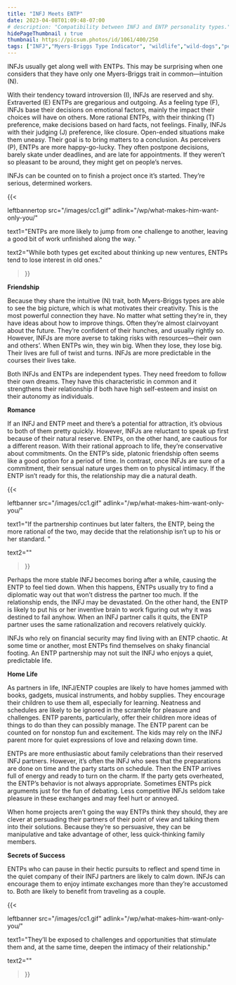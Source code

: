 ```yaml
---
title: "INFJ Meets ENTP"
date: 2023-04-08T01:09:48-07:00
# description: "Compatibility between INFJ and ENTP personality types."
hidePageThumbnail : true 
thumbnail: https://picsum.photos/id/1061/400/250
tags: ["INFJ","Myers-Briggs Type Indicator", "wildlife","wild-dogs","pets","animal-welfare"]
---
```



<!-- This is **bold** text, and this is *emphasized* text.
![infp_injf table](/infp_injf-table.jpg)
Visit the [Hugo](https://gohugo.io) website! -->

<!-- https://beaconstreetusa.com/wp/infj-meets-entp/ -->

INFJs usually get along well with ENTPs. This may be surprising when one considers that they have only one Myers-Briggs trait in common—intuition (N).

With their tendency toward introversion (I), INFJs are reserved and shy. Extraverted (E) ENTPs are gregarious and outgoing. As a feeling type (F), INFJs base their decisions on emotional factors, mainly the impact their choices will have on others. More rational ENTPs, with their thinking (T) preference, make decisions based on hard facts, not feelings. Finally, INFJs with their judging (J) preference, like closure. Open-ended situations make them uneasy. Their goal is to bring matters to a conclusion. As perceivers (P), ENTPs are more happy-go-lucky. They often postpone decisions, barely skate under deadlines, and are late for appointments. If they weren’t so pleasant to be around, they might get on people’s nerves.

INFJs can be counted on to finish a project once it’s started. They’re serious, determined workers. 

{{< 

leftbannertop src="/images/cc1.gif" adlink="/wp/what-makes-him-want-only-you/"  

text1="ENTPs are more likely to jump from one challenge to another, leaving a good bit of work unfinished along the way. " 

text2="While both types get excited about thinking up new ventures, ENTPs tend to lose interest in old ones."

>}}

**Friendship**

Because they share the intuitive (N) trait, both Myers-Briggs types are able to see the big picture, which is what motivates their creativity. This is the most powerful connection they have. No matter what setting they’re in, they have ideas about how to improve things. Often they’re almost clairvoyant about the future. They’re confident of their hunches, and usually rightly so. However, INFJs are more averse to taking risks with resources—their own and others’. When ENTPs win, they win big. When they lose, they lose big. Their lives are full of twist and turns. INFJs are more predictable in the courses their lives take.

Both INFJs and ENTPs are independent types. They need freedom to follow their own dreams. They have this characteristic in common and it strengthens their relationship if both have high self-esteem and insist on their autonomy as individuals.

**Romance**

If an INFJ and ENTP meet and there’s a potential for attraction, it’s obvious to both of them pretty quickly. However, INFJs are reluctant to speak up first because of their natural reserve. ENTPs, on the other hand, are cautious for a different reason. With their rational approach to life, they’re conservative about commitments. On the ENTP’s side, platonic friendship often seems like a good option for a period of time. In contrast, once INFJs are sure of a commitment, their sensual nature urges them on to physical intimacy. If the ENTP isn’t ready for this, the relationship may die a natural death.

{{< 

leftbanner src="/images/cc1.gif" adlink="/wp/what-makes-him-want-only-you/"  

text1="If the partnership continues but later falters, the ENTP, being the more rational of the two, may decide that the relationship isn’t up to his or her standard. " 

text2=""

>}}

Perhaps the more stable INFJ becomes boring after a while, causing the ENTP to feel tied down. When this happens, ENTPs usually try to find a diplomatic way out that won’t distress the partner too much. If the relationship ends, the INFJ may be devastated. On the other hand, the ENTP is likely to put his or her inventive brain to work figuring out why it was destined to fail anyhow. When an INFJ partner calls it quits, the ENTP partner uses the same rationalization and recovers relatively quickly.

INFJs who rely on financial security may find living with an ENTP chaotic. At some time or another, most ENTPs find themselves on shaky financial footing. An ENTP partnership may not suit the INFJ who enjoys a quiet, predictable life.

**Home Life**

As partners in life, INFJ/ENTP couples are likely to have homes jammed with books, gadgets, musical instruments, and hobby supplies. They encourage their children to use them all, especially for learning. Neatness and schedules are likely to be ignored in the scramble for pleasure and challenges. ENTP parents, particularly, offer their children more ideas of things to do than they can possibly manage. The ENTP parent can be counted on for nonstop fun and excitement. The kids may rely on the INFJ parent more for quiet expressions of love and relaxing down time.

ENTPs are more enthusiastic about family celebrations than their reserved INFJ partners. However, it’s often the INFJ who sees that the preparations are done on time and the party starts on schedule. Then the ENTP arrives full of energy and ready to turn on the charm. If the party gets overheated, the ENTP’s behavior is not always appropriate. Sometimes ENTPs pick arguments just for the fun of debating. Less competitive INFJs seldom take pleasure in these exchanges and may feel hurt or annoyed.

When home projects aren’t going the way ENTPs think they should, they are clever at persuading their partners of their point of view and talking them into their solutions. Because they’re so persuasive, they can be manipulative and take advantage of other, less quick-thinking family members.

**Secrets of Success**

ENTPs who can pause in their hectic pursuits to reflect and spend time in the quiet company of their INFJ partners are likely to calm down. INFJs can encourage them to enjoy intimate exchanges more than they’re accustomed to. Both are likely to benefit from traveling as a couple. 

{{< 

leftbanner src="/images/cc1.gif" adlink="/wp/what-makes-him-want-only-you/"  

text1="They’ll be exposed to challenges and opportunities that stimulate them and, at the same time, deepen the intimacy of their relationship." 

text2=""

>}}